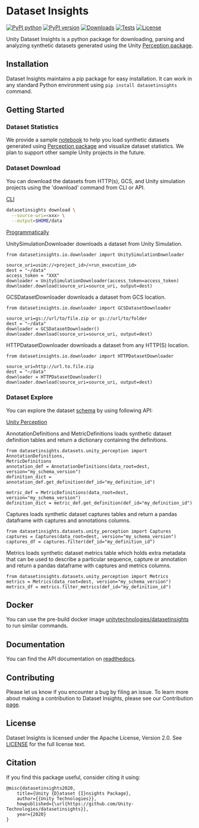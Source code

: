 # Dataset Insights

[![PyPI python](https://img.shields.io/pypi/pyversions/datasetinsights)](https://pypi.org/project/datasetinsights)
[![PyPI version](https://badge.fury.io/py/datasetinsights.svg)](https://pypi.org/project/datasetinsights)
[![Downloads](https://pepy.tech/badge/datasetinsights)](https://pepy.tech/project/datasetinsights)
[![Tests](https://github.com/Unity-Technologies/datasetinsights/actions/workflows/linting-and-unittests.yaml/badge.svg?branch=master&event=push)](https://github.com/Unity-Technologies/datasetinsights/actions/workflows/linting-and-unittests.yaml?query=branch%3Amaster+event%3Apush)
[![License](https://img.shields.io/badge/License-Apache%202.0-blue.svg)](LICENSE)

Unity Dataset Insights is a python package for downloading, parsing and analyzing synthetic datasets generated using the Unity [Perception package](https://github.com/Unity-Technologies/com.unity.perception).

## Installation

Dataset Insights maintains a pip package for easy installation. It can work in any standard Python environment using `pip install datasetinsights` command.

## Getting Started

### Dataset Statistics

We provide a sample [notebook](notebooks/Perception_Statistics.ipynb) to help you load synthetic datasets generated using [Perception package](https://github.com/Unity-Technologies/com.unity.perception) and visualize dataset statistics. We plan to support other sample Unity projects in the future.

### Dataset Download

You can download the datasets from HTTP(s), GCS, and Unity simulation projects using the 'download' command from CLI or API.

[CLI](https://datasetinsights.readthedocs.io/en/latest/datasetinsights.commands.html#datasetinsights-commands-download)

```bash
datasetinsights download \
  --source-uri=<xxx> \
  --output=$HOME/data
```
[Programmatically](https://datasetinsights.readthedocs.io/en/latest/datasetinsights.io.downloader.html#module-datasetinsights.io.downloader.gcs_downloader)

UnitySimulationDownloader downloads a dataset from Unity Simulation.

```python3
from datasetinsights.io.downloader import UnitySimulationDownloader

source_uri=usim://<project_id>/<run_execution_id>
dest = "~/data"
access_token = "XXX"
downloader = UnitySimulationDownloader(access_token=access_token)
downloader.download(source_uri=source_uri, output=dest)
```
GCSDatasetDownloader downloads a dataset from GCS location.
```python3
from datasetinsights.io.downloader import GCSDatasetDownloader

source_uri=gs://url/to/file.zip or gs://url/to/folder
dest = "~/data"
downloader = GCSDatasetDownloader()
downloader.download(source_uri=source_uri, output=dest)
```
HTTPDatasetDownloader downloads a dataset from any HTTP(S) location.
```python3
from datasetinsights.io.downloader import HTTPDatasetDownloader

source_uri=http://url.to.file.zip
dest = "~/data"
downloader = HTTPDatasetDownloader()
downloader.download(source_uri=source_uri, output=dest)
```
### Dataset Explore
You can explore the dataset [schema](https://datasetinsights.readthedocs.io/en/latest/Synthetic_Dataset_Schema.html#synthetic-dataset-schema) by using following API:

[Unity Perception](https://datasetinsights.readthedocs.io/en/latest/datasetinsights.datasets.unity_perception.html#datasetinsights-datasets-unity-perception)

AnnotationDefinitions and MetricDefinitions loads synthetic dataset definition tables and return a dictionary containing the definitions.

```python3
from datasetinsights.datasets.unity_perception import AnnotationDefinitions,
MetricDefinitions
annotation_def = AnnotationDefinitions(data_root=dest, version="my_schema_version")
definition_dict = annotation_def.get_definition(def_id="my_definition_id")

metric_def = MetricDefinitions(data_root=dest, version="my_schema_version")
definition_dict = metric_def.get_definition(def_id="my_definition_id")
```
Captures loads synthetic dataset captures tables and return a pandas dataframe with captures and annotations columns.

```python3
from datasetinsights.datasets.unity_perception import Captures
captures = Captures(data_root=dest, version="my_schema_version")
captures_df = captures.filter(def_id="my_definition_id")
```
Metrics loads synthetic dataset metrics table which holds extra metadata that can be used to describe a particular sequence, capture or annotation and return a pandas dataframe with captures and metrics columns.

```python3
from datasetinsights.datasets.unity_perception import Metrics
metrics = Metrics(data_root=dest, version="my_schema_version")
metrics_df = metrics.filter_metrics(def_id="my_definition_id")
```

## Docker

You can use the pre-build docker image [unitytechnologies/datasetinsights](https://hub.docker.com/r/unitytechnologies/datasetinsights) to run similar commands.

## Documentation

You can find the API documentation on [readthedocs](https://datasetinsights.readthedocs.io/en/latest/).

## Contributing

Please let us know if you encounter a bug by filing an issue. To learn more about making a contribution to Dataset Insights, please see our Contribution [page](CONTRIBUTING.md).

## License

Dataset Insights is licensed under the Apache License, Version 2.0. See [LICENSE](LICENCE) for the full license text.

## Citation
If you find this package useful, consider citing it using:
```
@misc{datasetinsights2020,
    title={Unity {D}ataset {I}nsights Package},
    author={{Unity Technologies}},
    howpublished={\url{https://github.com/Unity-Technologies/datasetinsights}},
    year={2020}
}
```
